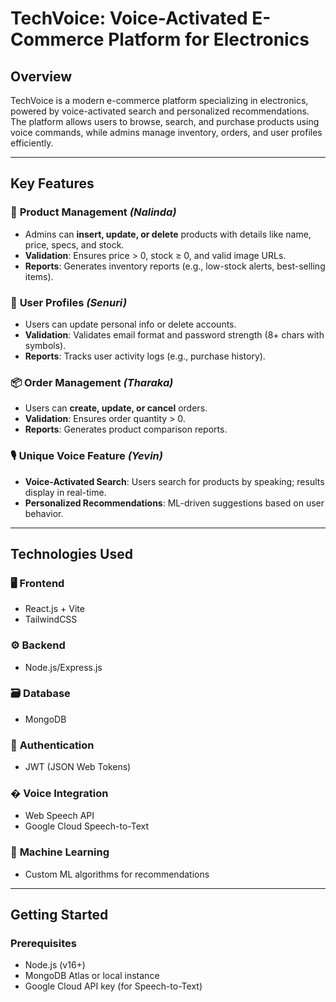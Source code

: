 # TechVoice: Voice-Activated E-Commerce Platform for Electronics

## Overview
TechVoice is a modern e-commerce platform specializing in electronics, powered by voice-activated search and personalized recommendations. The platform allows users to browse, search, and purchase products using voice commands, while admins manage inventory, orders, and user profiles efficiently.

---

## Key Features
### 🛒 **Product Management** *(Nalinda)*
- Admins can **insert, update, or delete** products with details like name, price, specs, and stock.
- **Validation**: Ensures price > 0, stock ≥ 0, and valid image URLs.
- **Reports**: Generates inventory reports (e.g., low-stock alerts, best-selling items).

### 👤 **User Profiles** *(Senuri)*
- Users can update personal info or delete accounts.
- **Validation**: Validates email format and password strength (8+ chars with symbols).
- **Reports**: Tracks user activity logs (e.g., purchase history).

### 📦 **Order Management** *(Tharaka)*
- Users can **create, update, or cancel** orders.
- **Validation**: Ensures order quantity > 0.
- **Reports**: Generates product comparison reports.

### 🎙️ **Unique Voice Feature** *(Yevin)*
- **Voice-Activated Search**: Users search for products by speaking; results display in real-time.
- **Personalized Recommendations**: ML-driven suggestions based on user behavior.

---

## Technologies Used
### 🖥️ **Frontend**
- React.js + Vite  
- TailwindCSS  

### ⚙️ **Backend**
- Node.js/Express.js  

### 🗃️ **Database**
- MongoDB  

### 🔐 **Authentication**
- JWT (JSON Web Tokens)  

### � **Voice Integration**
- Web Speech API  
- Google Cloud Speech-to-Text  

### 🤖 **Machine Learning**
- Custom ML algorithms for recommendations  

---

## Getting Started

### Prerequisites
- Node.js (v16+)  
- MongoDB Atlas or local instance  
- Google Cloud API key (for Speech-to-Text)  

